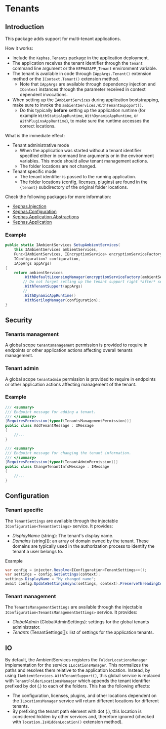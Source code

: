 ﻿# Tenants

## Introduction
This package adds support for multi-tenant applications.

How it works:
* Include the ```Kephas.Tenants``` package in the application deployment.
* The application receives the tenant identifier through the ```tenant``` command line argument or the ```KEPHASAPP_Tenant``` environment variable.
* The tenant is available in code through ```IAppArgs.Tenant()``` extension method or the ```IContext.Tenant()``` extension method.
  * Note that ```IAppArgs``` are available through dependency injection and ```IContext``` instances through the parameter received in context dependent invocations. 
* When setting up the ```IAmbientServices``` during application bootstrapping, make sure to invoke the ```ambientServices.WithTenantSupoport()```.
  * Do this typically **before** setting up the application runtime (for example ```WithStaticAppRuntime```, ```WithDynamicAppRuntime```, or ```WithPluginsAppRuntime```), to make sure the runtime accesses the correct locations. 

What is the immediate effect:
* Tenant administrative mode
  * When the application was started without a tenant identifier specified either in command line arguments or in the environment variables. This mode should allow tenant management actions.
  * The folder locations are not changed.
* Tenant specific mode
  * The tenant identifier is passed to the running application.
  * The folder locations (config, licenses, plugins) are found in the ```{tenant}``` subdirectory of the original folder locations.

Check the following packages for more information:
* [Kephas.Injection](https://www.nuget.org/packages/Kephas.Injection)
* [Kephas.Configuration](https://www.nuget.org/packages/Kephas.Configuration)
* [Kephas.Application.Abstractions](https://www.nuget.org/packages/Kephas.Application.Abstractions)
* [Kephas.Application](https://www.nuget.org/packages/Kephas.Application)

### Example

```c#
public static IAmbientServices SetupAmbientServices(
    this IAmbientServices ambientServices,
    Func<IAmbientServices, IEncryptionService> encryptionServiceFactory,
    IConfiguration? configuration,
    IAppArgs appArgs)
{
    return ambientServices
        .WithDefaultLicensingManager(encryptionServiceFactory(ambientServices))
        // Do not forget setting up the tenant support right *after* setting up the application runtime.
        .WithTenantSupport(appArgs)
        //
        .WithDynamicAppRuntime()
        .WithSerilogManager(configuration);
}
```

## Security

### Tenants management
A global scope ```tenantsmanagement``` permission is provided to require in endpoints or other application actions affecting overall tenants management.

### Tenant admin
A global scope ```tenantadmin``` permission is provided to require in endpoints or other application actions affecting management of the tenant.

### Example

```c#
/// <summary>
/// Endpoint message for adding a tenant.
/// </summary>
[RequiresPermission(typeof(TenantsManagementPermission))]
public class AddTenantMessage : IMessage
{
    //...
}

/// <summary>
/// Endpoint message for changing the tenant information.
/// </summary>
[RequiresPermission(typeof(TenantAdminPermission))]
public class ChangeTenantInfoMessage : IMessage
{
    //...
}
```

## Configuration

### Tenant specific

The ```TenantSettings``` are available through the injectable ```IConfiguration<TenantSettings>``` service. It provides:
* _DisplayName_ (string): The tenant's display name.
* _Domains_ (string[]): an array of domain owned by the tenant. These domains are typically used in the authorization process to identify the tenant a user belongs to.

Example
```c#
var config = injector.Resolve<IConfiguration<TenantSettings>>();
var settings = config.GetSettings(context);
settings.DisplayName = "My changed name";
await config.UpdateSettingsAsync(settings, context).PreserveThreadingContext();
```

### Tenant management
The ```TenantsManagementSettings``` are available through the injectable ```IConfiguration<TenantsManagementSettings>``` service. It provides:
* _GlobalAdmin_ (GlobalAdminSettings): settings for the global tenants administrator.
* _Tenants_ (TenantSettings[]): list of settings for the application tenants.

## IO
By default, the AmbientServices registers the ```FolderLocationsManager``` implementation for the service ```ILocationsManager```.
This normalizes the paths and resolves them relative to the application location. Instead, by using ```IAmbientServices.WithTenantSupport()```,
this global service is replaced with ```TenantFolderLocationsManager``` which appends the tenant identifier prefixed by dot (.) to each of the folders.
This has the following effects:
* The configuration, licenses, plugins, and other locations dependent on the ```ILocationsManager``` service will return different locations for different tenants.
* By prefixing the tenant path element with dot (.), this location is considered hidden by other services and, therefore ignored (checked with ```location.IsHiddenLocation()``` extension method).
